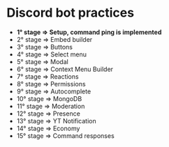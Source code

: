 # Discord bot practices

- **1° stage => Setup, command ping is implemented**
- 2° stage => Embed builder
- 3° stage => Buttons
- 4° stage => Select menu
- 5° stage => Modal
- 6° stage => Context Menu Builder
- 7° stage => Reactions
- 8° stage => Permissions
- 9° stage => Autocomplete
- 10° stage => MongoDB
- 11° stage => Moderation
- 12° stage => Presence
- 13° stage => YT Notification
- 14° stage => Economy
- 15° stage => Command responses
